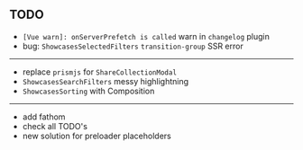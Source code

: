 ## TODO

- `[Vue warn]: onServerPrefetch is called` warn in `changelog` plugin
- bug: `ShowcasesSelectedFilters` `transition-group` SSR error

---

- replace `prismjs` for `ShareCollectionModal`
- `ShowcasesSearchFilters` messy highlightning
- `ShowcasesSorting` with Composition

---

- add fathom
- check all TODO's
- new solution for preloader placeholders
